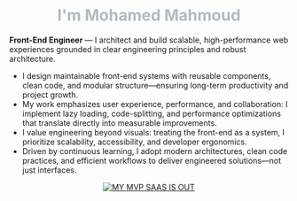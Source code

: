 <h1 align="center" style="color: #B0BBC0;"> I'm Mohamed Mahmoud</h1>

**Front-End Engineer** — I architect and build scalable, high-performance web experiences grounded in clear engineering principles and robust architecture.

- I design maintainable front-end systems with reusable components, clean code, and modular structure—ensuring long-term productivity and project growth.
- My work emphasizes user experience, performance, and collaboration: I implement lazy loading, code-splitting, and performance optimizations that translate directly into measurable improvements.
- I value engineering beyond visuals: treating the front-end as a system, I prioritize scalability, accessibility, and developer ergonomics.
- Driven by continuous learning, I adopt modern architectures, clean code practices, and efficient workflows to deliver engineered solutions—not just interfaces.
<p align="center">
  <a href="https://your-saas-link.com">
    <img src="https://raw.githubusercontent.com/mohamed-ctrl878/assets/main/saas-button.svg" alt="MY MVP SAAS IS OUT"/>
  </a>
</p>
